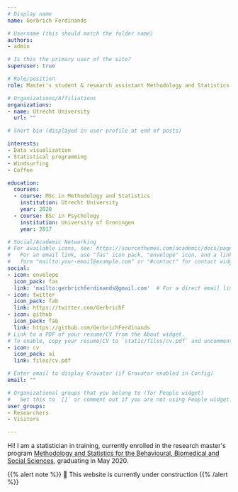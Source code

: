 ```yaml
---
# Display name
name: Gerbrich Ferdinands

# Username (this should match the folder name)
authors:
- admin

# Is this the primary user of the site?
superuser: true

# Role/position
role: Master's student & research assistant Methodology and Statistics

# Organizations/Affiliations
organizations:
- name: Utrecht University
  url: ""

# Short bio (displayed in user profile at end of posts)

interests: 
- Data visualization 
- Statistical programming
- Windsurfing
- Coffee 

education:
  courses:
  - course: MSc in Methodology and Statistics
    institution: Utrecht University
    year: 2020
  - course: BSc in Psychology
    institution: University of Groningen
    year: 2017

# Social/Academic Networking
# For available icons, see: https://sourcethemes.com/academic/docs/page-builder/#icons
#   For an email link, use "fas" icon pack, "envelope" icon, and a link in the
#   form "mailto:your-email@example.com" or "#contact" for contact widget.
social:
- icon: envelope
  icon_pack: fas
  link: 'mailto:gerbrichferdinands@gmail.com'  # For a direct email link, use "mailto:gerbrichferdinands@gmail.com".
- icon: twitter
  icon_pack: fab
  link: https://twitter.com/GerbrichF
- icon: github
  icon_pack: fab
  link: https://github.com/GerbrichFerdinands
# Link to a PDF of your resume/CV from the About widget.
# To enable, copy your resume/CV to `static/files/cv.pdf` and uncomment the lines below.
- icon: cv
  icon_pack: ai
  link: files/cv.pdf

# Enter email to display Gravatar (if Gravatar enabled in Config)
email: ""

# Organizational groups that you belong to (for People widget)
#   Set this to `[]` or comment out if you are not using People widget.
user_groups:
- Researchers
- Visitors

---
```


Hi! I am a statistician in training, currently enrolled in the research master's program [Methodology and Statistics for the Behavioural, Biomedical and Social Sciences](https://students.uu.nl/en/fss/methodology-and-statistics-for-the-behavioural-biomedical-and-social-sciences), graduating in May 2020. 

{{% alert note %}}
:wrench: This website is currently under construction 
{{% /alert %}}
